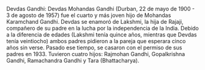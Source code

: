 Devdas Gandhi: Devdas Mohandas Gandhi (Durban, 22 de mayo de 1900 - 3 de agosto de 1957) fue el cuarto y más joven hijo de Mohandas Karamchand Gandhi. Devdas se enamoró de Lakshmi, la hija de Rajaji, compañero de su padre en la lucha por la independencia de la India. Debido a la diferencia de edades (Lakshmi tenía quince años, mientras que Devdas tenía veintiocho) ambos padres pidieron a la pareja que esperara cinco años sin verse. Pasado ese tiempo, se casaron con el permiso de sus padres en 1933. Tuvieron cuatro hijos: Rajmohan Gandhi, Gopalkrishna Gandhi, Ramachandra Gandhi y Tara (Bhattacharya).
